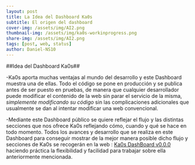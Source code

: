 ```yaml
---
layout: post
title: La Idea del Dashboard Ka0s
subtitle: El origen del dashboard
cover-img: /assets/img/AI2.png
thumbnail-img: /assets/img/ka0s-workinprogress.png
share-img: /assets/img/AI2.png
tags: [post, web, status]
author: Daniel-NS10
---
```

##Idea del Dashboard Ka0s##

-Ka0s aporta muchas ventajas al mundo del desarrollo y este Dashboard muestra una de ellas. Todo el código se pone en producción y se publica antes de ser puesto en pruebas,
de manera que cualquier desarrollador puede modificar el contenido de la web sin parar el servicio de la misma, *simplemente modificando su código*
sin las complicaciones adicionales que usualmente se dan al intentar modificar una web convencional.

-Mediante este Dashboard público se quiere reflejar el flujo y las distintas secciones que nos ofrece Ka0s reflejando cómo, cuando y qué se hace en todo momento. 
Todos los avances y desarrollo que se realiza en este Dashboard para conseguir mostrar de la mejor manera posible dicho flujo y secciones de Ka0s se recogerán en la web : [Ka0s DashBoard v0.0.0](https://www.ka0s.io/dashboard/Index.html)
haciendo práctica la flexibilidad y facilidad para trabajar sobre ella anteriormente mencionada.
